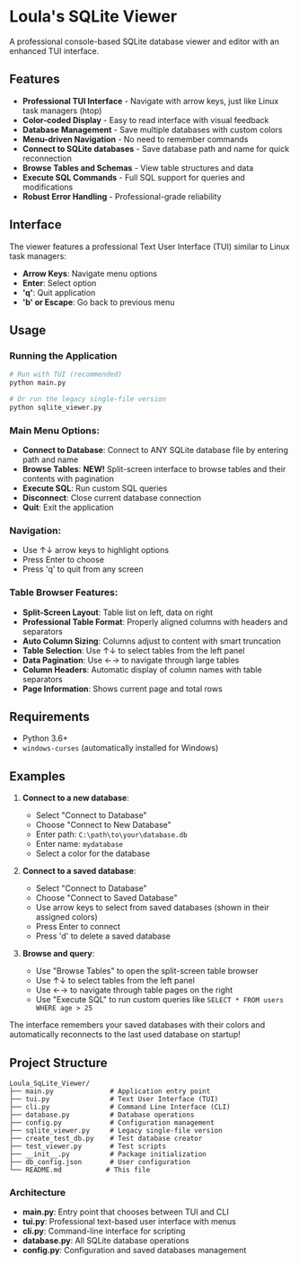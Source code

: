 # Loula's SQLite Viewer

A professional console-based SQLite database viewer and editor with an enhanced TUI interface.

## Features

- **Professional TUI Interface** - Navigate with arrow keys, just like Linux task managers (htop)
- **Color-coded Display** - Easy to read interface with visual feedback
- **Database Management** - Save multiple databases with custom colors
- **Menu-driven Navigation** - No need to remember commands
- **Connect to SQLite databases** - Save database path and name for quick reconnection
- **Browse Tables and Schemas** - View table structures and data
- **Execute SQL Commands** - Full SQL support for queries and modifications
- **Robust Error Handling** - Professional-grade reliability

## Interface

The viewer features a professional Text User Interface (TUI) similar to Linux task managers:

- **Arrow Keys**: Navigate menu options
- **Enter**: Select option
- **'q'**: Quit application
- **'b' or Escape**: Go back to previous menu

## Usage

### Running the Application

```bash
# Run with TUI (recommended)
python main.py

# Or run the legacy single-file version
python sqlite_viewer.py
```

### Main Menu Options:

- **Connect to Database**: Connect to ANY SQLite database file by entering path and name
- **Browse Tables**: **NEW!** Split-screen interface to browse tables and their contents with pagination
- **Execute SQL**: Run custom SQL queries
- **Disconnect**: Close current database connection
- **Quit**: Exit the application

### Navigation:

- Use ↑↓ arrow keys to highlight options
- Press Enter to choose
- Press 'q' to quit from any screen

### Table Browser Features:

- **Split-Screen Layout**: Table list on left, data on right
- **Professional Table Format**: Properly aligned columns with headers and separators
- **Auto Column Sizing**: Columns adjust to content with smart truncation
- **Table Selection**: Use ↑↓ to select tables from the left panel
- **Data Pagination**: Use ←→ to navigate through large tables
- **Column Headers**: Automatic display of column names with table separators
- **Page Information**: Shows current page and total rows

## Requirements

- Python 3.6+
- `windows-curses` (automatically installed for Windows)

## Examples

1. **Connect to a new database**:

   - Select "Connect to Database"
   - Choose "Connect to New Database"
   - Enter path: `C:\path\to\your\database.db`
   - Enter name: `mydatabase`
   - Select a color for the database

2. **Connect to a saved database**:

   - Select "Connect to Database"
   - Choose "Connect to Saved Database"
   - Use arrow keys to select from saved databases (shown in their assigned colors)
   - Press Enter to connect
   - Press 'd' to delete a saved database

3. **Browse and query**:
   - Use "Browse Tables" to open the split-screen table browser
   - Use ↑↓ to select tables from the left panel
   - Use ←→ to navigate through table pages on the right
   - Use "Execute SQL" to run custom queries like `SELECT * FROM users WHERE age > 25`

The interface remembers your saved databases with their colors and automatically reconnects to the last used database on startup!

## Project Structure

```
Loula_SqLite_Viewer/
├── main.py              # Application entry point
├── tui.py               # Text User Interface (TUI)
├── cli.py               # Command Line Interface (CLI)
├── database.py          # Database operations
├── config.py            # Configuration management
├── sqlite_viewer.py     # Legacy single-file version
├── create_test_db.py    # Test database creator
├── test_viewer.py       # Test scripts
├── __init__.py          # Package initialization
├── db_config.json       # User configuration
└── README.md           # This file
```

### Architecture

- **main.py**: Entry point that chooses between TUI and CLI
- **tui.py**: Professional text-based user interface with menus
- **cli.py**: Command-line interface for scripting
- **database.py**: All SQLite database operations
- **config.py**: Configuration and saved databases management
